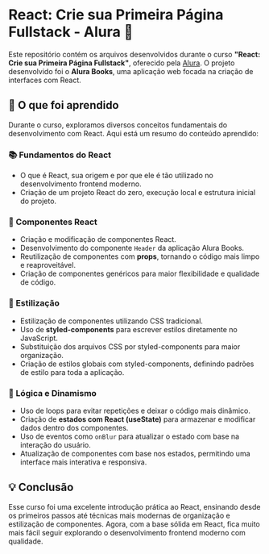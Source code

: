 # React: Crie sua Primeira Página Fullstack - Alura 🚀

Este repositório contém os arquivos desenvolvidos durante o curso **"React: Crie sua Primeira Página Fullstack"**, oferecido pela [Alura](https://www.alura.com.br). O projeto desenvolvido foi o **Alura Books**, uma aplicação web focada na criação de interfaces com React.

## 🧠 O que foi aprendido

Durante o curso, exploramos diversos conceitos fundamentais do desenvolvimento com React. Aqui está um resumo do conteúdo aprendido:

### 📚 Fundamentos do React

- O que é React, sua origem e por que ele é tão utilizado no desenvolvimento frontend moderno.
- Criação de um projeto React do zero, execução local e estrutura inicial do projeto.

### 🧩 Componentes React

- Criação e modificação de componentes React.
- Desenvolvimento do componente `Header` da aplicação Alura Books.
- Reutilização de componentes com **props**, tornando o código mais limpo e reaproveitável.
- Criação de componentes genéricos para maior flexibilidade e qualidade de código.

### 🎨 Estilização

- Estilização de componentes utilizando CSS tradicional.
- Uso de **styled-components** para escrever estilos diretamente no JavaScript.
- Substituição dos arquivos CSS por styled-components para maior organização.
- Criação de estilos globais com styled-components, definindo padrões de estilo para toda a aplicação.

### 🔁 Lógica e Dinamismo

- Uso de loops para evitar repetições e deixar o código mais dinâmico.
- Criação de **estados com React (useState)** para armazenar e modificar dados dentro dos componentes.
- Uso de eventos como `onBlur` para atualizar o estado com base na interação do usuário.
- Atualização de componentes com base nos estados, permitindo uma interface mais interativa e responsiva.

## 💡 Conclusão

Esse curso foi uma excelente introdução prática ao React, ensinando desde os primeiros passos até técnicas mais modernas de organização e estilização de componentes. Agora, com a base sólida em React, fica muito mais fácil seguir explorando o desenvolvimento frontend moderno com qualidade.
